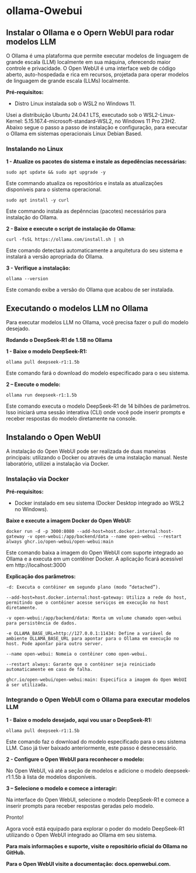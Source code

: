 # ollama-Owebui
## Instalar o Ollama e o Opern WebUI para rodar modelos LLM

O Ollama é uma plataforma que permite executar modelos de linguagem de grande escala (LLM) localmente em sua máquina, oferecendo maior controle e privacidade. O Open WebUI é uma interface web de código aberto, auto-hospedada e rica em recursos, projetada para operar modelos de linguagem de grande escala (LLMs) localmente. 

**Pré-requisitos:**

- Distro Linux instalada sob o WSL2 no Windows 11.

Usei a distribuição Ubuntu 24.04.1 LTS, executado sob o WSL2-Linux-Kernel: 5.15.167.4-microsoft-standard-WSL2, no Windows 11 Pro 23H2.
Abaixo segue o passo a passo de instalação e configuração, para executar o Ollama em sistemas operacionais Linux Debian Based.

### Instalando no Linux

**1 - Atualize os pacotes do sistema e instale as depedências necessárias:**

    sudo apt update && sudo apt upgrade -y
  
Este commando atualiza os repositórios e instala as atualizações disponíveis para o sistema operacional. 

    sudo apt install -y curl 
  
Este commando instala as depênncias (pacotes) necessários para instalação do Ollama.   
 
**2 - Baixe e execute o script de instalação do Ollama:**

    curl -fsSL https://ollama.com/install.sh | sh
  
Este comando detectará automaticamente a arquitetura do seu sistema e instalará a versão apropriada do Ollama.

**3 - Verifique a instalação:**

    ollama --version

Este comando exibe a versão do Ollama que acabou de ser instalada. 

## Executando o modelos LLM no Ollama

Para executar modelos LLM no Ollama, você precisa fazer o pull do modelo desejado.

**Rodando o DeepSeek-R1 de 1.5B no Ollama**

**1 - Baixe o modelo DeepSeek-R1:**

    ollama pull deepseek-r1:1.5b
 
Este comando fará o download do modelo especificado para o seu sistema.

**2 – Execute o modelo:**

    ollama run deepseek-r1:1.5b

Este comando executa o modelo DeepSeek-R1 de 14 bilhões de parâmetros.
Isso iniciará uma sessão interativa (CLI) onde você pode inserir prompts e receber respostas do modelo diretamente na console.

## Instalando o Open WebUI

A instalação do Open WebUI pode ser realizada de duas maneiras principais: utilizando o Docker ou através de uma instalação manual. Neste laboratório, utilizei a instalação via Docker. 

### Instalação via Docker

**Pré-requisitos:**

- Docker instalado em seu sistema (Docker Desktop integrado ao WSL2 no Windows).

**Baixe e execute a imagem Docker do Open WebUI:**

    docker run -d -p 3000:8080 --add-host=host.docker.internal:host-gateway -v open-webui:/app/backend/data --name open-webui --restart always ghcr.io/open-webui/open-webui:main

Este comando baixa a imagem do Open WebUI com suporte integrado ao Ollama e a executa em um contêiner Docker. A aplicação ficará acessível em http://localhost:3000

**Explicação dos parâmetros:**

    -d: Executa o contêiner em segundo plano (modo “detached”).

    --add-host=host.docker.internal:host-gateway: Utiliza a rede do host, permitindo que o contêiner acesse serviços em execução no host diretamente.

    -v open-webui:/app/backend/data: Monta um volume chamado open-webui para persistência de dados.

    -e OLLAMA_BASE_URL=http://127.0.0.1:11434: Define a variável de ambiente OLLAMA_BASE_URL para apontar para o Ollama em execução no host. Pode apontar para outro server. 

    --name open-webui: Nomeia o contêiner como open-webui.

    --restart always: Garante que o contêiner seja reiniciado automaticamente em caso de falha.

    ghcr.io/open-webui/open-webui:main: Especifica a imagem do Open WebUI a ser utilizada.

### Integrando o Open WebUI com o Ollama para executar modelos LLM 

**1 - Baixe o modelo desejado, aqui vou usar o DeepSeek-R1:**

    ollama pull deepseek-r1:1.5b
 
Este comando faz o download do modelo especificado para o seu sistema LLM. Caso já tiver baixado anteriormente, este passo é desnecessário.
 
**2 - Configure o Open WebUI para reconhecer o modelo:**

No Open WebUI, vá até a seção de modelos e adicione o modelo deepseek-r1:1.5b à lista de modelos disponíveis.

**3 – Selecione o modelo e comece a interagir:**

Na interface do Open WebUI, selecione o modelo DeepSeek-R1 e comece a inserir prompts para receber respostas geradas pelo modelo.

Pronto! 

Agora você está equipado para explorar o poder do modelo DeepSeek-R1 utilizando o Open WebUI integrado ao Ollama em seu sistema. 

**Para mais informações e suporte, visite o repositório oficial do Ollama no GitHub.** 

**Para o Open WebUI visite a documentação: docs.openwebui.com.**

